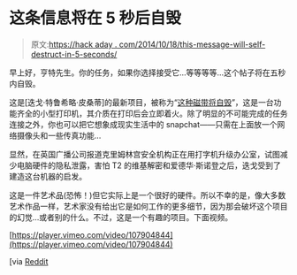 # 这条信息将在 5 秒后自毁

> 原文:[https://hack aday . com/2014/10/18/this-message-will-self-destruct-in-5-seconds/](https://hackaday.com/2014/10/18/this-message-will-self-destruct-in-5-seconds/)

早上好，亨特先生。你的任务，如果你选择接受它…等等等等…这个帖子将在五秒内自毁。

这是[迭戈·特鲁希略·皮桑蒂]的最新项目，被称为“[这种磁带将自毁](http://trujillodiego.com/work/ttwsd.html)”，这是一台功能齐全的小型打印机，其介质在打印后会立即着火。除了明显的不可能完成的任务连接之外，你也可以把它想象成现实生活中的 snapchat——只需在上面放一个网络摄像头和一些传真功能…

显然，在英国广播公司报道克里姆林宫安全机构正在用打字机升级办公室，试图减少电脑硬件的隐私泄露，害怕 T2 的维基解密和爱德华·斯诺登之后，迭戈受到了建造这台机器的启发。

这是一件艺术品(恐怖！)但它实际上是一个很好的硬件。所以不幸的是，像大多数艺术作品一样，艺术家没有给出它是如何工作的更多细节，因为那会破坏这个项目的幻觉…或者别的什么。不过，这是一个有趣的项目。下面视频。

[https://player.vimeo.com/video/107904844](https://player.vimeo.com/video/107904844)

[via [Reddit](http://www.reddit.com/r/gadgets/comments/2je1wp/printer_for_selfdestructing_photos_brings/)